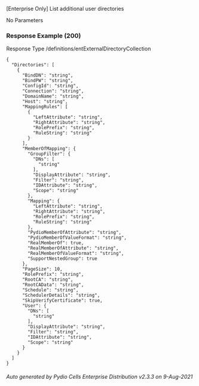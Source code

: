 






 
[Enterprise Only] List additional user directories  


No Parameters



### Response Example (200)
Response Type /definitions/entExternalDirectoryCollection

```
{
  "Directories": [
    {
      "BindDN": "string",
      "BindPW": "string",
      "ConfigId": "string",
      "Connection": "string",
      "DomainName": "string",
      "Host": "string",
      "MappingRules": [
        {
          "LeftAttribute": "string",
          "RightAttribute": "string",
          "RolePrefix": "string",
          "RuleString": "string"
        }
      ],
      "MemberOfMapping": {
        "GroupFilter": {
          "DNs": [
            "string"
          ],
          "DisplayAttribute": "string",
          "Filter": "string",
          "IDAttribute": "string",
          "Scope": "string"
        },
        "Mapping": {
          "LeftAttribute": "string",
          "RightAttribute": "string",
          "RolePrefix": "string",
          "RuleString": "string"
        },
        "PydioMemberOfAttribute": "string",
        "PydioMemberOfValueFormat": "string",
        "RealMemberOf": true,
        "RealMemberOfAttribute": "string",
        "RealMemberOfValueFormat": "string",
        "SupportNestedGroup": true
      },
      "PageSize": 10,
      "RolePrefix": "string",
      "RootCA": "string",
      "RootCAData": "string",
      "Schedule": "string",
      "SchedulerDetails": "string",
      "SkipVerifyCertificate": true,
      "User": {
        "DNs": [
          "string"
        ],
        "DisplayAttribute": "string",
        "Filter": "string",
        "IDAttribute": "string",
        "Scope": "string"
      }
    }
  ]
}
```




###### Auto generated by Pydio Cells Enterprise Distribution v2.3.3 on 9-Aug-2021
